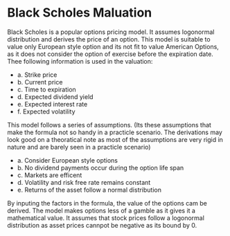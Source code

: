# Black Scholes Maluation

Black Scholes is a popular options pricing model. It assumes logonormal distribution and derives the price of an option. 
This model is suitable to value only European style option and its not fit to value American Options, as it does not consider the option of exercise before the expiration date.
Thee following information is used in the valuation:
+ a. Strike price
+ b. Current price
+ c. Time to expiration
+ d. Expected dividend yield
+ e. Expected interest rate
+ f. Expected volatility

This model follows a series of assumptions. (Its these assumptions that make the formula not so handy in a practicle scenario. The derivations may look good on a theoratical note as most of the assumptions are very rigid in nature and are barely seen in a practicle scenario)
+ a. Consider European style options
+ b. No dividend payments occur during the option life span
+ c. Markets are efficent
+ d. Volatility and risk free rate remains constant
+ e. Returns of the asset follow a normal distribution

By inputing the factors in the formula, the value of the options cam be derived. The model makes options less of a gamble as it gives it a mathematical value. It assumes that stock prices follow a logonormal distribution as asset prices cannpot be negative as its bound by 0. 
